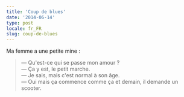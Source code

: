 ```yaml
---
title: 'Coup de blues'
date: '2014-06-14'
type: post
locale: fr_FR
slug: coup-de-blues
---
```


Ma femme a une petite mine :

> — Qu'est-ce qui se passe mon amour ?  
> — Ça y est, le petit marche.  
> — Je sais, mais c'est normal à son âge.  
> — Oui mais ça commence comme ça et demain, il demande un scooter.
